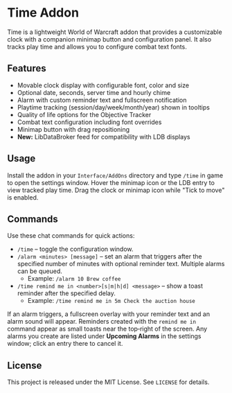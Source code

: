 # Time Addon

Time is a lightweight World of Warcraft addon that provides a customizable clock with a companion minimap button and configuration panel. It also tracks play time and allows you to configure combat text fonts.

## Features
- Movable clock display with configurable font, color and size
- Optional date, seconds, server time and hourly chime
- Alarm with custom reminder text and fullscreen notification
- Playtime tracking (session/day/week/month/year) shown in tooltips
- Quality of life options for the Objective Tracker
- Combat text configuration including font overrides
- Minimap button with drag repositioning
- **New:** LibDataBroker feed for compatibility with LDB displays

## Usage
Install the addon in your `Interface/AddOns` directory and type `/time` in game to open the settings window. Hover the minimap icon or the LDB entry to view tracked play time. Drag the clock or minimap icon while "Tick to move" is enabled.

## Commands
Use these chat commands for quick actions:

* `/time` – toggle the configuration window.
* `/alarm <minutes> [message]` – set an alarm that triggers after the specified number of minutes with optional reminder text. Multiple alarms can be queued.
  * Example: `/alarm 10 Brew coffee`
* `/time remind me in <number>[s|m|h|d] <message>` – show a toast reminder after the specified delay.
  * Example: `/time remind me in 5m Check the auction house`

If an alarm triggers, a fullscreen overlay with your reminder text and an alarm sound will appear. Reminders created with the `remind me in` command appear as small toasts near the top‑right of the screen. Any alarms you create are listed under **Upcoming Alarms** in the settings window; click an entry there to cancel it.

## License
This project is released under the MIT License. See `LICENSE` for details.
